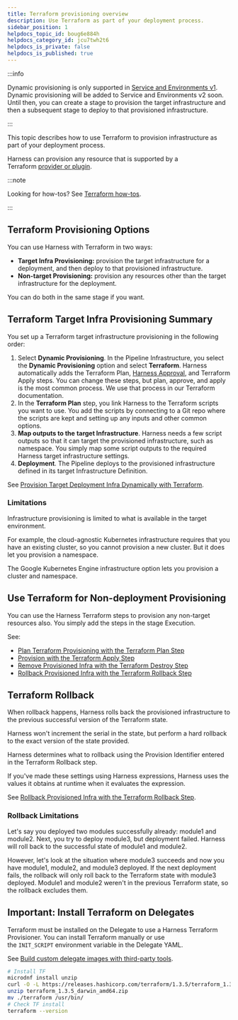 ```yaml
---
title: Terraform provisioning overview
description: Use Terraform as part of your deployment process.
sidebar_position: 1
helpdocs_topic_id: boug6e884h
helpdocs_category_id: jcu7twh2t6
helpdocs_is_private: false
helpdocs_is_published: true
---
```


:::info

Dynamic provisioning is only supported in [Service and Environments v1](https://developer.harness.io/docs/continuous-delivery/onboard-cd/upgrading/upgrade-cd-v2). Dynamic provisioning will be added to Service and Environments v2 soon. Until then, you can create a stage to provision the target infrastructure and then a subsequent stage to deploy to that provisioned infrastructure.

:::

This topic describes how to use Terraform to provision infrastructure as part of your deployment process.

Harness can provision any resource that is supported by a Terraform [provider or plugin](https://www.terraform.io/docs/configuration/providers.html).

:::note

Looking for how-tos? See [Terraform how-tos](terraform-how-tos).

:::

## Terraform Provisioning Options

You can use Harness with Terraform in two ways:

* **Target Infra Provisioning:** provision the target infrastructure for a deployment, and then deploy to that provisioned infrastructure.
* **Non-target Provisioning:** provision any resources other than the target infrastructure for the deployment.

You can do both in the same stage if you want.

## Terraform Target Infra Provisioning Summary

You set up a Terraform target infrastructure provisioning in the following order:

1. Select **Dynamic Provisioning**. In the Pipeline Infrastructure, you select the **Dynamic Provisioning** option and select **Terraform**. Harness automatically adds the Terraform Plan, [Harness Approval](../approvals/using-harness-approval-steps-in-cd-stages), and Terraform Apply steps. You can change these steps, but plan, approve, and apply is the most common process. We use that process in our Terraform documentation.
2. In the **Terraform Plan** step, you link Harness to the Terraform scripts you want to use. You add the scripts by connecting to a Git repo where the scripts are kept and setting up any inputs and other common options.
3. **Map outputs to the** **target Infrastructure**. Harness needs a few script outputs so that it can target the provisioned infrastructure, such as namespace. You simply map some script outputs to the required Harness target infrastructure settings.
4. **Deployment**. The Pipeline deploys to the provisioned infrastructure defined in its target Infrastructure Definition.

See [Provision Target Deployment Infra Dynamically with Terraform](../../cd-infrastructure/terraform-infra/provision-infra-dynamically-with-terraform).

### Limitations

Infrastructure provisioning is limited to what is available in the target environment.

For example, the cloud-agnostic Kubernetes infrastructure requires that you have an existing cluster, so you cannot provision a new cluster. But it does let you provision a namespace.

The Google Kubernetes Engine infrastructure option lets you provision a cluster and namespace.

## Use Terraform for Non-deployment Provisioning

You can use the Harness Terraform steps to provision any non-target resources also. You simply add the steps in the stage Execution.

See:

* [Plan Terraform Provisioning with the Terraform Plan Step](run-a-terraform-plan-with-the-terraform-plan-step)
* [Provision with the Terraform Apply Step](run-a-terraform-plan-with-the-terraform-apply-step)
* [Remove Provisioned Infra with the Terraform Destroy Step](remove-provisioned-infra-with-terraform-destroy)
* [Rollback Provisioned Infra with the Terraform Rollback Step](rollback-provisioned-infra-with-the-terraform-rollback-step)

## Terraform Rollback

When rollback happens, Harness rolls back the provisioned infrastructure to the previous successful version of the Terraform state.

Harness won't increment the serial in the state, but perform a hard rollback to the exact version of the state provided.

Harness determines what to rollback using the Provision Identifier entered in the Terraform Rollback step.

If you've made these settings using Harness expressions, Harness uses the values it obtains at runtime when it evaluates the expression.

See [Rollback Provisioned Infra with the Terraform Rollback Step](rollback-provisioned-infra-with-the-terraform-rollback-step).

### Rollback Limitations

Let's say you deployed two modules successfully already: module1 and module2. Next, you try to deploy module3, but deployment failed. Harness will roll back to the successful state of module1 and module2.

However, let's look at the situation where module3 succeeds and now you have module1, module2, and module3 deployed. If the next deployment fails, the rollback will only roll back to the Terraform state with module3 deployed. Module1 and module2 weren't in the previous Terraform state, so the rollback excludes them.

## Important: Install Terraform on Delegates

Terraform must be installed on the Delegate to use a Harness Terraform Provisioner. You can install Terraform manually or use the `INIT_SCRIPT` environment variable in the Delegate YAML.

See [Build custom delegate images with third-party tools](/docs/platform/2_Delegates/customize-delegates/build-custom-delegate-images-with-third-party-tools).


```bash
# Install TF  
microdnf install unzip
curl -O -L https://releases.hashicorp.com/terraform/1.3.5/terraform_1.3.5_darwin_amd64.zip
unzip terraform_1.3.5_darwin_amd64.zip
mv ./terraform /usr/bin/
# Check TF install
terraform --version
```
